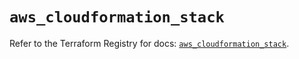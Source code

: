 # `aws_cloudformation_stack`

Refer to the Terraform Registry for docs: [`aws_cloudformation_stack`](https://registry.terraform.io/providers/hashicorp/aws/6.3.0/docs/resources/cloudformation_stack).
